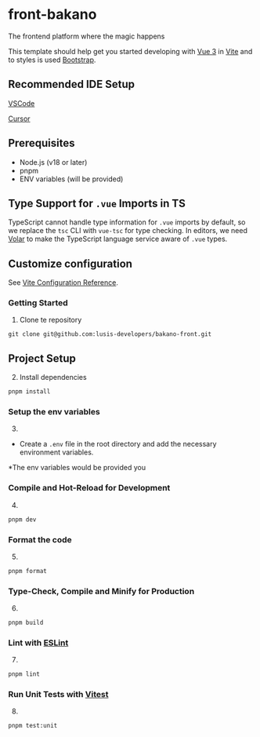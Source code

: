 # front-bakano

The frontend platform where the magic happens

This template should help get you started developing with [Vue 3](https://vuejs.org/) in [Vite](https://vite.dev/) and to styles is used [Bootstrap](https://getbootstrap.com/).

## Recommended IDE Setup

[VSCode](https://code.visualstudio.com/) 

[Cursor](https://www.cursor.com/)

## Prerequisites

- Node.js (v18 or later)
- pnpm 
- ENV variables (will be provided)


## Type Support for `.vue` Imports in TS

TypeScript cannot handle type information for `.vue` imports by default, so we replace the `tsc` CLI with `vue-tsc` for type checking. In editors, we need [Volar](https://marketplace.visualstudio.com/items?itemName=Vue.volar) to make the TypeScript language service aware of `.vue` types.

## Customize configuration

See [Vite Configuration Reference](https://vitejs.dev/config/).

### Getting Started

1. Clone te repository
```
git clone git@github.com:lusis-developers/bakano-front.git
```

## Project Setup

2. Install dependencies
```sh
pnpm install
```

### Setup the env variables
3.
- Create a `.env` file in the root directory and add the necessary environment variables.

*The env variables would be provided you

### Compile and Hot-Reload for Development

4. 
```sh
pnpm dev
```

### Format the code 
5.
```sh
pnpm format
```

### Type-Check, Compile and Minify for Production
6.
```sh
pnpm build
```


### Lint with [ESLint](https://eslint.org/)
7.
```sh
pnpm lint
```

### Run Unit Tests with [Vitest](https://vitest.dev/)
8.
```sh
pnpm test:unit
```